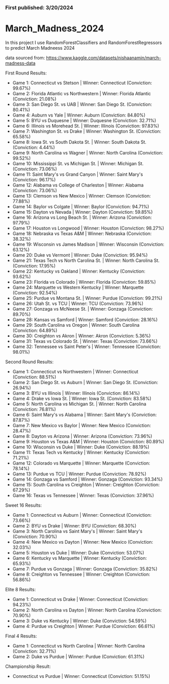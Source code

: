 ### First published: 3/20/2024

# March_Madness_2024

In this project I use RandomForestClassifiers and RandomForestRegressors to predict March Madneess 2024

data sourced from: https://www.kaggle.com/datasets/nishaanamin/march-madness-data

First Round Results:
+ Game 1: Connecticut vs Stetson | Winner: Connecticut (Conviction: 99.67%)
+ Game 2: Florida Atlantic vs Northwestern | Winner: Florida Atlantic (Conviction: 21.08%)
+ Game 3: San Diego St. vs UAB | Winner: San Diego St. (Conviction: 80.41%)
+ Game 4: Auburn vs Yale | Winner: Auburn (Conviction: 84.80%)
+ Game 5: BYU vs Duquesne | Winner: Duquesne (Conviction: 32.71%)
+ Game 6: Illinois vs Morehead St. | Winner: Illinois (Conviction: 97.83%)
+ Game 7: Washington St. vs Drake | Winner: Washington St. (Conviction: 65.58%)
+ Game 8: Iowa St. vs South Dakota St. | Winner: South Dakota St. (Conviction: 4.44%)
+ Game 9: North Carolina vs Wagner | Winner: North Carolina (Conviction: 99.52%)
+ Game 10: Mississippi St. vs Michigan St. | Winner: Michigan St. (Conviction: 73.06%)
+ Game 11: Saint Mary's vs Grand Canyon | Winner: Saint Mary's (Conviction: 96.17%)
+ Game 12: Alabama vs College of Charleston | Winner: Alabama (Conviction: 73.06%)
+ Game 13: Clemson vs New Mexico | Winner: Clemson (Conviction: 77.88%)
+ Game 14: Baylor vs Colgate | Winner: Baylor (Conviction: 94.71%)
+ Game 15: Dayton vs Nevada | Winner: Dayton (Conviction: 59.85%)
+ Game 16: Arizona vs Long Beach St. | Winner: Arizona (Conviction: 97.79%)
+ Game 17: Houston vs Longwood | Winner: Houston (Conviction: 98.27%)
+ Game 18: Nebraska vs Texas A&M | Winner: Nebraska (Conviction: 38.32%)
+ Game 19: Wisconsin vs James Madison | Winner: Wisconsin (Conviction: 63.12%)
+ Game 20: Duke vs Vermont | Winner: Duke (Conviction: 95.94%)
+ Game 21: Texas Tech vs North Carolina St. | Winner: North Carolina St. (Conviction: 17.95%)
+ Game 22: Kentucky vs Oakland | Winner: Kentucky (Conviction: 93.62%)
+ Game 23: Florida vs Colorado | Winner: Florida (Conviction: 59.85%)
+ Game 24: Marquette vs Western Kentucky | Winner: Marquette (Conviction: 92.54%)
+ Game 25: Purdue vs Montana St. | Winner: Purdue (Conviction: 99.21%)
+ Game 26: Utah St. vs TCU | Winner: TCU (Conviction: 73.96%)
+ Game 27: Gonzaga vs McNeese St. | Winner: Gonzaga (Conviction: 89.70%)
+ Game 28: Kansas vs Samford | Winner: Samford (Conviction: 28.16%)
+ Game 29: South Carolina vs Oregon | Winner: South Carolina (Conviction: 64.89%)
+ Game 30: Creighton vs Akron | Winner: Akron (Conviction: 5.36%)
+ Game 31: Texas vs Colorado St. | Winner: Texas (Conviction: 73.66%)
+ Game 32: Tennessee vs Saint Peter's | Winner: Tennessee (Conviction: 98.01%)

Second Round Results:
+ Game 1: Connecticut vs Northwestern | Winner: Connecticut (Conviction: 88.51%)
+ Game 2: San Diego St. vs Auburn | Winner: San Diego St. (Conviction: 26.94%)
+ Game 3: BYU vs Illinois | Winner: Illinois (Conviction: 86.14%)
+ Game 4: Drake vs Iowa St. | Winner: Iowa St. (Conviction: 83.58%)
+ Game 5: North Carolina vs Michigan St. | Winner: North Carolina (Conviction: 76.81%)
+ Game 6: Saint Mary's vs Alabama | Winner: Saint Mary's (Conviction: 87.87%)
+ Game 7: New Mexico vs Baylor | Winner: New Mexico (Conviction: 28.47%)
+ Game 8: Dayton vs Arizona | Winner: Arizona (Conviction: 73.96%)
+ Game 9: Houston vs Texas A&M | Winner: Houston (Conviction: 80.89%)
+ Game 10: Wisconsin vs Duke | Winner: Duke (Conviction: 88.19%)
+ Game 11: Texas Tech vs Kentucky | Winner: Kentucky (Conviction: 71.21%)
+ Game 12: Colorado vs Marquette | Winner: Marquette (Conviction: 78.14%)
+ Game 13: Purdue vs TCU | Winner: Purdue (Conviction: 78.92%)
+ Game 14: Gonzaga vs Samford | Winner: Gonzaga (Conviction: 93.34%)
+ Game 15: South Carolina vs Creighton | Winner: Creighton (Conviction: 67.29%)
+ Game 16: Texas vs Tennessee | Winner: Texas (Conviction: 37.96%)

Sweet 16 Results:
+ Game 1: Connecticut vs Auburn | Winner: Connecticut (Conviction: 73.66%)
+ Game 2: BYU vs Drake | Winner: BYU (Conviction: 68.30%)
+ Game 3: North Carolina vs Saint Mary's | Winner: Saint Mary's (Conviction: 70.90%)
+ Game 4: New Mexico vs Dayton | Winner: New Mexico (Conviction: 32.03%)
+ Game 5: Houston vs Duke | Winner: Duke (Conviction: 53.07%)
+ Game 6: Kentucky vs Marquette | Winner: Kentucky (Conviction: 65.93%)
+ Game 7: Purdue vs Gonzaga | Winner: Gonzaga (Conviction: 35.82%)
+ Game 8: Creighton vs Tennessee | Winner: Creighton (Conviction: 56.86%)

Elite 8 Results:
+ Game 1: Connecticut vs Drake | Winner: Connecticut (Conviction: 94.23%)
+ Game 2: North Carolina vs Dayton | Winner: North Carolina (Conviction: 70.90%)
+ Game 3: Duke vs Kentucky | Winner: Duke (Conviction: 54.59%)
+ Game 4: Purdue vs Creighton | Winner: Purdue (Conviction: 66.61%)

Final 4 Results:
+ Game 1: Connecticut vs North Carolina | Winner: North Carolina (Conviction: 32.71%)
+ Game 2: Duke vs Purdue | Winner: Purdue (Conviction: 61.31%)

Championship Result:
+ Connecticut vs Purdue | Winner: Connecticut (Conviction: 51.15%)
